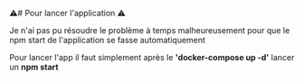 ⚠️# Pour lancer l'application ⚠️

Je n'ai pas pu résoudre le problème à temps malheureusement pour que le npm start de l'application se fasse automatiquement

Pour lancer l'app il faut simplement après le **'docker-compose up -d'** lancer un **npm start**
